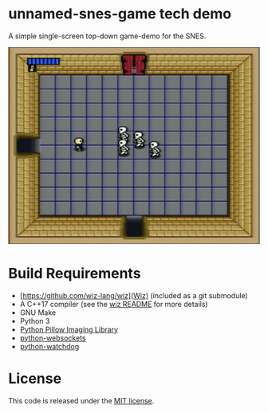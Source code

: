 unnamed-snes-game tech demo
===========================

A simple single-screen top-down game-demo for the SNES.

![unnamed-tech-demo screenshot](screenshot.jpeg)



Build Requirements
==================
 * [https://github.com/wiz-lang/wiz](Wiz) (included as a git submodule)
 * A C++17 compiler (see the [wiz README](https://github.com/wiz-lang/wiz#building-source) for more details)
 * GNU Make
 * Python 3
 * [Python Pillow Imaging Library](https://pillow.readthedocs.io/en/stable/)
 * [python-websockets](https://websockets.readthedocs.io/en/stable/)
 * [python-watchdog](https://python-watchdog.readthedocs.io/en/stable/)



License
=======

This code is released under the [MIT license](LICENSE).


